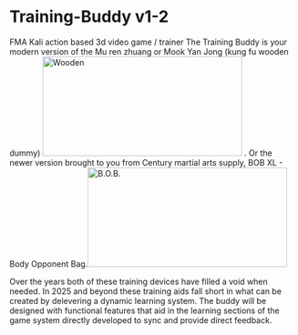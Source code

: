 # Training-Buddy v1-2
FMA Kali action based 3d video game / trainer
The Training Buddy is your modern version of the Mu ren zhuang or Mook Yan Jong (kung fu wooden dummy) <img width="350" height="175" alt="Wooden" src="https://github.com/user-attachments/assets/6a89a105-8e47-4d1a-8fe3-6edcc19c24f4" />
. Or the newer version brought to you from Century martial arts supply, BOB XL - Body Opponent Bag.<img width="350" height="175" alt="B.O.B." src="https://github.com/user-attachments/assets/bf1a891e-91c6-4642-8018-ff36be1d9275" />

Over the years both of these training devices have filled a void when needed. 
In 2025 and beyond these training aids fall short in what can be created by delevering a dynamic learning system.
The buddy will be designed with functional features that aid in the learning sections of the game system directly developed to sync and provide direct feedback.
